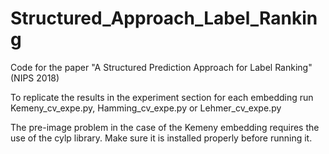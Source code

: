# Structured_Approach_Label_Ranking
Code for the paper "A Structured Prediction Approach for Label Ranking" (NIPS 2018)


To replicate the results in the experiment section for each embedding run Kemeny_cv_expe.py, Hamming_cv_expe.py or Lehmer_cv_expe.py

The pre-image problem in the case of the Kemeny embedding requires the use of the cylp library. Make sure it is installed properly before running it.
